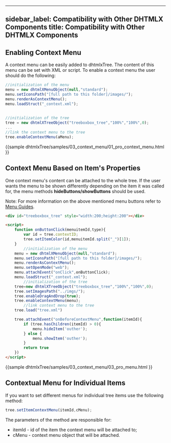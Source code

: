 
---
sidebar_label: Compatibility with Other DHTMLX Components
title: Compatibility with Other DHTMLX Components
---          

Enabling Context Menu  
---------------------------

A context menu can be easily added to dhtmlxTree. The content of this menu can be set with XML or script.
To enable a context menu the user should do the following:

~~~js      
//initialization of the menu      
menu = new dhtmlXMenuObject(null,"standard");
menu.setIconsPath("[full path to this folder]/images/");    
menu.renderAsContextMenu();
menu.loadStruct("_context.xml");
      
            
//initialization of the tree
tree = new dhtmlXTreeObject("treeboxbox_tree","100%","100%",0);
...
//link the context menu to the tree      
tree.enableContextMenu(aMenu);  
~~~

{{sample
dhtmlxTree/samples/03_context_menu/01_pro_context_menu.html
}}

Context Menu Based on Item's Properties  
-------------------------------------------

One context menu's content can be attached to the whole tree. 
If the user wants the menu to be shown differently depending on the item it was called for,
the menu methods **hideButtons/showButtons** should be used.

Note: For more information on the above mentioned menu buttons refer to [Menu Guides](menu/index.md).

~~~html
<div id="treeboxbox_tree" style="width:200;height:200"></div>

<script> 
	function onButtonClick(menuitemId,type){
		var id = tree.contextID;
		tree.setItemColor(id,menuitemId.split("_")[1]);
	}
		//initialization of the menu
	menu = new dhtmlXMenuObject(null,"standard");
	menu.setIconsPath("[full path to this folder]/images/");
	menu.renderAsContextMenu();
	menu.setOpenMode("web");
	menu.attachEvent("onClick",onButtonClick);
	menu.loadStruct("_context.xml");
		//initialization of the tree
	tree=new dhtmlXTreeObject("treeboxbox_tree","100%","100%",0);
	tree.setImagesPath("../imgs/");
	tree.enableDragAndDrop(true);
	tree.enableContextMenu(menu);
		//link context menu to the tree
	tree.load("tree.xml")

	tree.attachEvent("onBeforeContextMenu",function(itemId){
		if (tree.hasChildren(itemId) > 0){
			menu.hideItem('outher');
		} else {
			menu.showItem('outher');
		}
		return true
	})
</script>

~~~

{{sample
dhtmlxTree/samples/03_context_menu/03_pro_menu.html
}}

Contextual Menu for Individual Items  
--------------------------------------

If you want to set different menus for individual tree items use the following method:

~~~js
tree.setItemContextMenu(itemId,cMenu);   
~~~

The parameters of the method are responsible for:

-  itemId - id of the item the context menu will be attached to;
-  cMenu - context menu object that will be attached.


